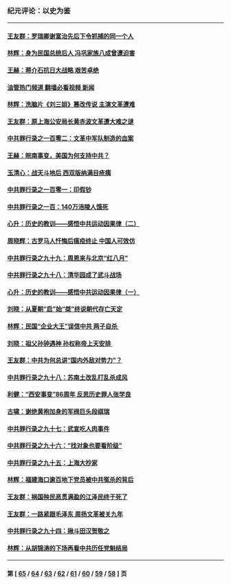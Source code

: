 ### 纪元评论：以史为鉴
---
#### [王友群：罗瑞卿谢富治先后下令抓捕的同一个人](../../pages/nsc1028/n13907857.md?01170330) 
#### [林辉：身为民国总统后人 冯巩家族八成曾遭迫害](../../pages/nsc1028/n13907756.md?01170330) 
#### [王赫：蒋介石抗日大战略 艰苦卓绝](../../pages/nsc1028/n13904249.md?01170330) 
#### [油管热门频道 翻墙必看视频 新闻](ok?01170330)
#### [林辉：洗脑片《刘三姐》篡改传说 主演文革遭难](../../pages/nsc1028/n13899238.md?01170330) 
#### [王友群：原上海公安局长黄赤波文革遭大难之谜](../../pages/nsc1028/n13898139.md?01170330) 
#### [中共罪行录之一百零二：文革中军队制造的血案](../../pages/nsc1028/n13897782.md?01170330) 
#### [王赫：皖南事变，美国为何支持中共？](../../pages/nsc1028/n13897035.md?01170330) 
#### [玉清心：战天斗地后 西双版纳满目疮痍](../../pages/nsc1028/n13895566.md?01170330) 
#### [中共罪行录之一百零一：印假钞](../../pages/nsc1028/n13896066.md?01170330) 
#### [中共罪行录之一百：140万涪陵人饿死](../../pages/nsc1028/n13892716.md?01170330) 
#### [心升：历史的教训——感悟中共运动因果律（二）](../../pages/nsc1028/n13892402.md?01170330) 
#### [周晓辉：古罗马人忏悔后瘟疫终止 中国人可效仿](../../pages/nsc1028/n13891767.md?01170330) 
#### [中共罪行录之九十九：周恩来与北京“红八月”](../../pages/nsc1028/n13892095.md?01170330) 
#### [中共罪行录之九十八：清华园成了武斗战场](../../pages/nsc1028/n13891003.md?01170330) 
#### [心升：历史的教训——感悟中共运动因果律（一）](../../pages/nsc1028/n13890731.md?01170330) 
#### [刘晓：从夏朝“启”始“桀”终说朝代存亡天定](../../pages/nsc1028/n13874028.md?01170330) 
#### [林辉：民国“企业大王”误信中共  两子自杀 ](../../pages/nsc1028/n13886313.md?01170330) 
#### [刘晓：祖父孙钟遇神 孙权称帝上天安排 ](../../pages/nsc1028/n13882761.md?01170330) 
#### [王友群：中共为何总讲“国内外敌对势力”？](../../pages/nsc1028/n13881858.md?01170330) 
#### [中共罪行录之九十八：苏南土改乱打乱杀成风](../../pages/nsc1028/n13881845.md?01170330) 
#### [利健：“西安事变”86周年 反思历史罪人张学良](../../pages/nsc1028/n13882019.md?01170330) 
#### [古啸：谢绝黄袍加身的军阀巨头段祺瑞](../../pages/nsc1028/n13881966.md?01170330) 
#### [中共罪行录之九十七：武宣吃人肉事件](../../pages/nsc1028/n13881566.md?01170330) 
#### [中共罪行录之九十六：“找对象也要看阶级”](../../pages/nsc1028/n13880181.md?01170330) 
#### [中共罪行录之九十五：上海大抄家](../../pages/nsc1028/n13879492.md?01170330) 
#### [林辉：福建海口逾百地下党员被中共冤杀的背后](../../pages/nsc1028/n13878946.md?01170330) 
#### [王友群：祸国殃民恶贯满盈的江泽民终于死了](../../pages/nsc1028/n13876096.md?01170330) 
#### [王友群：一路紧跟毛泽东 周扬文革被关九年](../../pages/nsc1028/n13873383.md?01170330) 
#### [中共罪行录之九十四：揪斗田汉贺敬之](../../pages/nsc1028/n13872944.md?01170330) 
#### [林辉：从胡锦涛的下场再看中共历任党魁结局](../../pages/nsc1028/n13872142.md?01170330) 

---
#### 第 [ [65](./65.md?01170330) / [64](./64.md?01170330) / [63](./63.md?01170330) / [62](./62.md?01170330) / [61](./61.md?01170330) / [60](./60.md?01170330) / [59](./59.md?01170330) / [58](./58.md?01170330) ] 页
